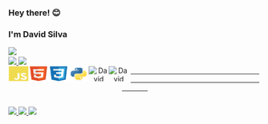 ### Hey there! :blush:
### I'm David Silva


<img src = "https://img.shields.io/badge/C%23-239120?style=for-the-badge&logo=c-sharp&logoColor=dark">
<div align="left">
  <a href="https://github.com/Dav1dS1lva">
  <img height="180em" src="https://github-readme-stats.vercel.app/api?username=Dav1dS1lv4&show_icons=true&theme=dark&include_all_commits=true&count_private=true"/>
  <img height="180em" src="https://github-readme-stats.vercel.app/api/top-langs/?username=Sh1k4ru&layout=compact&langs_count=7&theme=dark"/>
</div>
  
  
 <div align="center" style="display: inline_block">
<img align="left" alt="David Silva-Js" height="30" width="40" src="https://raw.githubusercontent.com/devicons/devicon/master/icons/javascript/javascript-plain.svg">
<img align="left" alt="David Silva-HTML" height="30" width="40" src="https://raw.githubusercontent.com/devicons/devicon/master/icons/html5/html5-original.svg">
<img align="left" alt="David Silva-CSS" height="30" width="40" src="https://raw.githubusercontent.com/devicons/devicon/master/icons/css3/css3-original.svg">
<img align="left" alt="David Silva-Python" height="30" width="40" src="https://raw.githubusercontent.com/devicons/devicon/master/icons/python/python-original.svg">
<img align="left" alt="David Silva-SQL" height="30" width="40" src="https://cdn.jsdelivr.net/gh/devicons/devicon/icons/mysql/mysql-original.svg" />
<img align="left" alt="David Silva-Cplusplus" height="30" width="40" src="https://cdn.jsdelivr.net/gh/devicons/devicon/icons/cplusplus/cplusplus-original.svg" />
   ⠀⠀⠀⠀⠀⠀⠀⠀⠀⠀⠀⠀⠀⠀⠀⠀⠀⠀⠀⠀⠀⠀⠀⠀⠀⠀⠀⠀⠀⠀⠀⠀⠀⠀⠀⠀⠀⠀⠀⠀⠀⠀⠀⠀⠀⠀⠀⠀⠀⠀⠀⠀⠀⠀⠀
</div>
 
 ##

<div>
<a href="https://discord.gg/rS6z3QqV" target="_blank"> <img src="https://img.shields.io/badge/Discord-7289DA?style=for-the-badge&logo=discord&logoColor=white"</a>
<a href="https://www.instagram.com/daviid_rsilva/" target="_blank"> <img src="https://img.shields.io/badge/Instagram-E4405F?style=for-the-badge&logo=instagram&logoColor=white"</a>
<a href="https://www.linkedin.com/in/david-silva-170621235/" target="_blank"> <img src="https://img.shields.io/badge/LinkedIn-0077B5?style=for-the-badge&logo=linkedin&logoColor=white  "</a>

</div>
